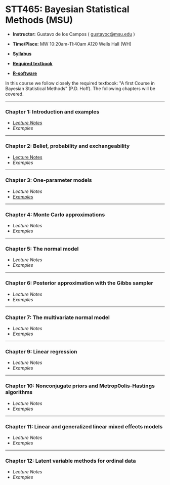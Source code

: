 # STT465: Bayesian Statistical Methods (MSU)


* **Instructor:** Gustavo de los Campos ( gustavoc@msu.edu )

* **Time/Place:** MW 10:20am-11:40am A120 Wells Hall (WH)   

* **[Syllabus](https://github.com/gdlc/STT465/blob/master/STT465_Syllabus.pdf)**
* **[Required textbook](http://www.stat.washington.edu/people/pdhoff/book.php)**
* **[R-software](http://www.r-project.org/)**

In this course we follow closely the required textbook: "A first Course in Bayesian Statistical Methods" (P.D. Hoff). The following chapters will be covered.

------------------------------------------------------------------
### Chapter 1: Introduction and examples
 - *[Lecture Notes](https://github.com/gdlc/STT465/blob/master/STT465_1.pdf)*
 - *Examples*

------------------------------------------------------------------
### Chapter 2: Belief, probability and exchangeability
 - [Lecture Notes](https://github.com/gdlc/STT465/blob/master/STT465_1.pdf)
 - *Examples*
 
------------------------------------------------------------------
### Chapter 3: One-parameter models

 - *Lecture Notes*
 - *[Examples](https://github.com/gdlc/STT465/blob/master/chapter3_examples.md)*

------------------------------------------------------------------
### Chapter 4: Monte Carlo approximations

 - *Lecture Notes*
 - *Examples*
 
------------------------------------------------------------------
### Chapter 5: The normal model

 - *Lecture Notes*
 - *Examples*

------------------------------------------------------------------
### Chapter 6: Posterior approximation with the Gibbs sampler

 - *Lecture Notes*
 - *Examples*

------------------------------------------------------------------
### Chapter 7: The multivariate normal model
 - *Lecture Notes*
 - *Examples* 
 
------------------------------------------------------------------
### Chapter 9: Linear regression
 - *Lecture Notes*
 - *Examples* 
 
------------------------------------------------------------------
### Chapter 10: Nonconjugate priors and Metrop0olis-Hastings algorithms
 - *Lecture Notes*
 - *Examples* 
 
------------------------------------------------------------------
### Chapter 11: Linear and generalized linear mixed effects models
 - *Lecture Notes*
 - *Examples* 

------------------------------------------------------------------
### Chapter 12: Latent variable methods for ordinal data
 - *Lecture Notes*
 - *Examples* 

